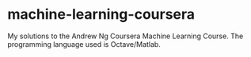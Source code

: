 # machine-learning-coursera

My solutions to the Andrew Ng Coursera Machine Learning Course. The programming language used is Octave/Matlab.
